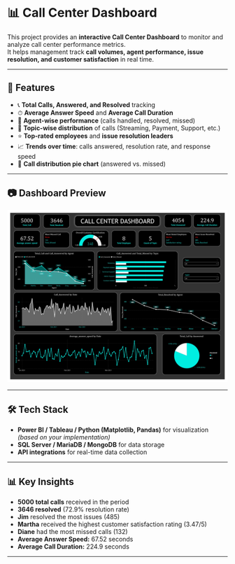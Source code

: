 # 📊 Call Center Dashboard

This project provides an **interactive Call Center Dashboard** to monitor and analyze call center performance metrics.  
It helps management track **call volumes, agent performance, issue resolution, and customer satisfaction** in real time.

---

## 🚀 Features
- 📞 **Total Calls, Answered, and Resolved** tracking
- ⏱ **Average Answer Speed** and **Average Call Duration**
- 👥 **Agent-wise performance** (calls handled, resolved, missed)
- 📌 **Topic-wise distribution** of calls (Streaming, Payment, Support, etc.)
- ⭐ **Top-rated employees** and **issue resolution leaders**
- 📈 **Trends over time**: calls answered, resolution rate, and response speed
- 🥧 **Call distribution pie chart** (answered vs. missed)

---

## 📷 Dashboard Preview
![Call Center Dashboard](./Devaraj_S-CallCentre_Dashboard_.jpg)

---

## 🛠 Tech Stack
- **Power BI / Tableau / Python (Matplotlib, Pandas)** for visualization *(based on your implementation)*
- **SQL Server / MariaDB / MongoDB** for data storage
- **API integrations** for real-time data collection

---

## 📊 Key Insights
- **5000 total calls** received in the period
- **3646 resolved** (72.9% resolution rate)
- **Jim** resolved the most issues (485)
- **Martha** received the highest customer satisfaction rating (3.47/5)
- **Diane** had the most missed calls (132)
- **Average Answer Speed:** 67.52 seconds
- **Average Call Duration:** 224.9 seconds

---

